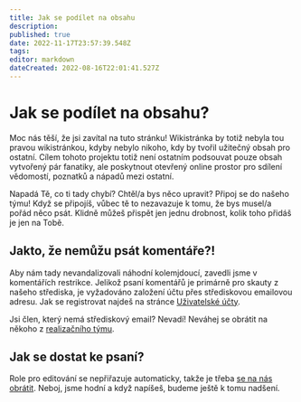 ```yaml
---
title: Jak se podílet na obsahu
description: 
published: true
date: 2022-11-17T23:57:39.548Z
tags: 
editor: markdown
dateCreated: 2022-08-16T22:01:41.527Z
---
```


# Jak se podílet na obsahu?
Moc nás těší, že jsi zavítal na tuto stránku! Wikistránka by totiž nebyla tou pravou wikistránkou, kdyby nebylo nikoho, kdy by tvořil užitečný obsah pro ostatní. Cílem tohoto projektu totiž není ostatním podsouvat pouze obsah vytvořený pár fanatiky, ale poskytnout otevřený online prostor pro sdílení vědomostí, poznatků a nápadů mezi ostatní.

Napadá Tě, co ti tady chybí? Chtěl/a bys něco upravit? Připoj se do našeho týmu! Když se připojíš, vůbec tě to nezavazuje k tomu, že bys musel/a pořád něco psát. Klidně můžeš přispět jen jednu drobnost, kolik toho přidáš je jen na Tobě. 

## Jakto, že nemůžu psát komentáře?!
Aby nám tady nevandalizovali náhodní kolemjdoucí, zavedli jsme v komentářích restrikce. Jelikož psaní komentářů je primárně pro skauty z našeho střediska, je vyžadováno založení účtu přes střediskovou emailovou adresu. Jak se registrovat najdeš na stránce [Uživatelské účty](/owiki/uzivatelske_ucty).

Jsi člen, který nemá střediskový email? Nevadí! Neváhej se obrátit na někoho z [realizačního týmu](/owiki/kontakt_spravce).

## Jak se dostat ke psaní?
Role pro editování se nepřiřazuje automaticky, takže je třeba [se na nás obrátit](/owiki/kontakt_spravce). Neboj, jsme hodní a když napíšeš, budeme ještě k tomu nadšení. 